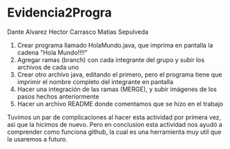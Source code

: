 # Evidencia2Progra
Dante Alvarez
Hector Carrasco
Matias Sepulveda

1)	Crear programa llamado HolaMundo.java, que imprima en pantalla la cadena "Hola Mundo!!!!"
2)	Agregar ramas (branch) con cada integrante del grupo y subir los archivos de cada uno
3)	Crear otro archivo java, editando el primero, pero el programa tiene que imprimir el nombre completo del integrante en pantalla
4)	Hacer una integración de las ramas (MERGE), y subir imágenes de los pasos hechos anteriormente
5)	Hacer un archivo README donde comentamos que se hizo en el trabajo

Tuvimos un par de complicaciones al hacer esta actividad por primera vez, asi que la hicimos de nuevo. Pero en conclusion esta actividad nos ayudó a comprender como funciona github, la cual es una herramienta muy util que la usaremos a futuro.
